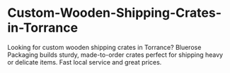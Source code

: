 # Custom-Wooden-Shipping-Crates-in-Torrance
Looking for custom wooden shipping crates in Torrance? Bluerose Packaging builds sturdy, made-to-order crates perfect for shipping heavy or delicate items. Fast local service and great prices.
